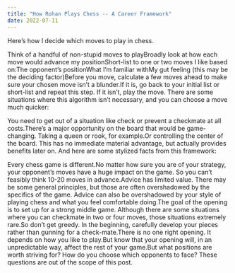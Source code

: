 ```yaml
---
title: "How Rohan Plays Chess -- A Career Framework"
date: 2022-07-11
---
```


Here’s how I decide which moves to play in chess.

Think of a handful of non-stupid moves to playBroadly look at how each move would advance my positionShort-list to one or two moves I like based on:The opponent’s positionWhat I’m familiar withMy gut feeling (this may be the deciding factor)Before you move, calculate a few moves ahead to make sure your chosen move isn’t a blunder.If it is, go back to your initial list or short-list and repeat this step. If it isn’t, play the move.
There are some situations where this algorithm isn’t necessary, and you can choose a move much quicker:

You need to get out of a situation like check or prevent a checkmate at all costs.There’s a major opportunity on the board that would be game-changing. Taking a queen or rook, for example.Or controlling the center of the board. This has no immediate material advantage, but actually provides benefits later on.
And here are some stylized facts from this framework:

Every chess game is different.No matter how sure you are of your strategy, your opponent’s moves have a huge impact on the game. So you can’t feasibly think 10-20 moves in advance.Advice has limited value. There may be some general principles, but those are often overshadowed by the specifics of the game. Advice can also be overshadowed by your style of playing chess and what you feel comfortable doing.The goal of the opening is to set up for a strong middle game. Although there are some situations where you can checkmate in two or four moves, those situations extremely rare.So don’t get greedy. In the beginning, carefully develop your pieces rather than gunning for a check-mate.There is no one right opening. It depends on how you like to play.But know that your opening will, in an unpredictable way, affect the rest of your game.But what positions are worth striving for? How do you choose which opponents to face? These questions are out of the scope of this post.
